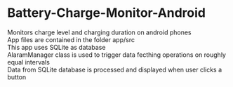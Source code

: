 # Battery-Charge-Monitor-Android
Monitors charge level and charging duration on android phones <br>
App files are contained in the folder app/src <br>
This app uses SQLite as database <br>
AlaramManager class is used to trigger data fecthing operations on roughly equal intervals <br>
Data from SQLite database is processed and displayed when user clicks a button
